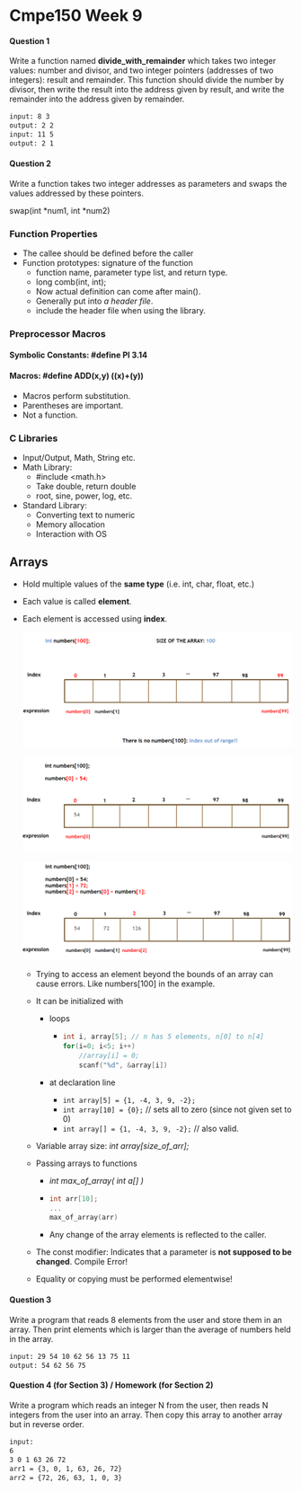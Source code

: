# Cmpe150 Week 9

#### Question 1

Write a function named **divide_with_remainder** which takes two integer values: number and divisor, and  two integer pointers (addresses of two integers): result and remainder. This function should divide the number by divisor, then write the result into the address given by result, and write the remainder into the address given by remainder.

```input
input: 8 3
output: 2 2
input: 11 5
output: 2 1
```

#### Question 2

Write a function takes two integer addresses as parameters and swaps the values addressed by these pointers. 

swap(int *num1, int *num2)

### Function Properties

- The callee should be defined before the caller
- Function prototypes:  signature of the function
  - function name, parameter type list, and return type.
  - long comb(int, int);
  - Now actual definition can come after main().
  - Generally put into *a header file*.
  - include the header file when using the library.

### Preprocessor Macros

#### Symbolic Constants: #define PI 3.14

#### Macros: #define ADD(x,y) ((x)+(y))

* Macros perform substitution.
* Parentheses are important.
* Not a function.

### C Libraries

* Input/Output, Math, String etc.
* Math Library:
  * #include <math.h>
  * Take double, return double
  * root, sine, power, log, etc.
* Standard Library:
  * Converting text to numeric
  * Memory allocation
  * Interaction with OS

## Arrays

* Hold multiple values of the **same type** (i.e. int, char, float, etc.)

* Each value is called **element**.

* Each element is accessed using **index**.

  ![img](https://github.com/hkmztrk/CMPE150/raw/5a68414c5a77b913cd253a240b734e594b25e8f3/week09/W09_01.PNG)

  ![img](https://github.com/hkmztrk/CMPE150/raw/5a68414c5a77b913cd253a240b734e594b25e8f3/week09/W09_02.PNG)

  ![img](https://github.com/hkmztrk/CMPE150/raw/5a68414c5a77b913cd253a240b734e594b25e8f3/week09/W09_03.PNG)

  * Trying to access an element beyond the bounds of an array can cause errors. Like numbers[100] in the example.

  * It can be initialized with 

    * loops 

      * ```c
        int i, array[5]; // n has 5 elements, n[0] to n[4]
        for(i=0; i<5; i++)
        	//array[i] = 0;
            scanf("%d", &array[i])
        ```

    * at declaration line

      * `int array[5] = {1, -4, 3, 9, -2};`
      * `int array[10] = {0};` // sets all to zero (since not given set to 0)
      * `int array[] = {1, -4, 3, 9, -2};` // also valid.

  * Variable array size: *int array[size_of_arr];*

  * Passing arrays to functions

    * *int max_of_array( int a[] )*

    * ```c
      int arr[10];
      ...
      max_of_array(arr)
      ```

    * Any change of the array elements is reflected to the caller.

  * The const modifier: Indicates that a parameter is **not supposed to be changed**. Compile Error!

  * Equality or copying must be performed elementwise!

#### Question 3

Write a program that reads 8 elements from the user and store them in an array. Then print elements which is larger than the average of numbers held in the array. 

```
input: 29 54 10 62 56 13 75	11 
output: 54 62 56 75
```

#### Question 4 (for Section 3) / Homework (for Section 2)

Write a program which reads an integer N from the user, then reads N integers from the user into an array. Then copy this array to another array but in reverse order.

```
input: 
6
3 0 1 63 26 72
arr1 = {3, 0, 1, 63, 26, 72}
arr2 = {72, 26, 63, 1, 0, 3}
```